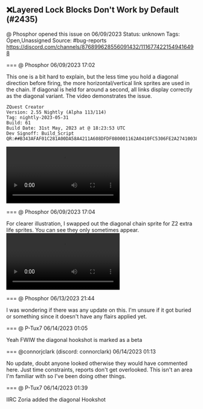 ## ❌Layered Lock Blocks Don't Work by Default (#2435)
@ Phosphor opened this issue on 06/09/2023
Status: unknown
Tags: Open,Unassigned
Source: #bug-reports https://discord.com/channels/876899628556091432/1116774221549416498


=== @ Phosphor 06/09/2023 17:02

This one is a bit hard to explain, but the less time you hold a diagonal direction before firing, the more horizontal/vertical link sprites are used in the chain. If diagonal is held for around a second, all links display correctly as the diagonal variant. The video demonstrates the issue.

```
ZQuest Creator
Version: 2.55 Nightly (Alpha 113/114)
Tag: nightly-2023-05-31
Build: 61
Build Date: 31st May, 2023 at @ 18:23:53 UTC
Dev Signoff: Build_Script
QR:##B343AFAF01C281A00DA58A4211A608DFDF080001162A0410FC5306FE2A274100381B0204403130000006582410000000000050040000000000000000000000000000000000000000000000000000000034866C3140320000000000000000000000000000##
```
![image](https://cdn.discordapp.com/attachments/1116774221549416498/1116774222014980257/2023-06-09_12-58-34.mp4?ex=65eb448b&is=65d8cf8b&hm=10512a0b40734538688f3b52ecadabcf3b35bf3fbfefe75a71b5f7b660531d32&)

=== @ Phosphor 06/09/2023 17:04

For clearer illustration, I swapped out the diagonal chain sprite for Z2 extra life sprites. You can see they only sometimes appear.
![image](https://cdn.discordapp.com/attachments/1116774221549416498/1116774840100200479/2023-06-09_13-03-14.mp4?ex=65eb451e&is=65d8d01e&hm=f07cd03e8f5ee37c9693bcb664122329cd685842c0237dac430f0983efaf848b&)

=== @ Phosphor 06/13/2023 21:44

I was wondering if there was any update on this. I'm unsure if it got buried or something since it doesn't have any flairs applied yet.

=== @ P-Tux7 06/14/2023 01:05

Yeah FWIW the diagonal hookshot is marked as a beta

=== @connorjclark (discord: connorclark) 06/14/2023 01:13

No update, doubt anyone looked otherwise they would have commented here. Just time constraints, reports don't get overlooked.
This isn't an area I'm familiar with so I've been doing other things.

=== @ P-Tux7 06/14/2023 01:39

IIRC Zoria added the diagonal Hookshot
